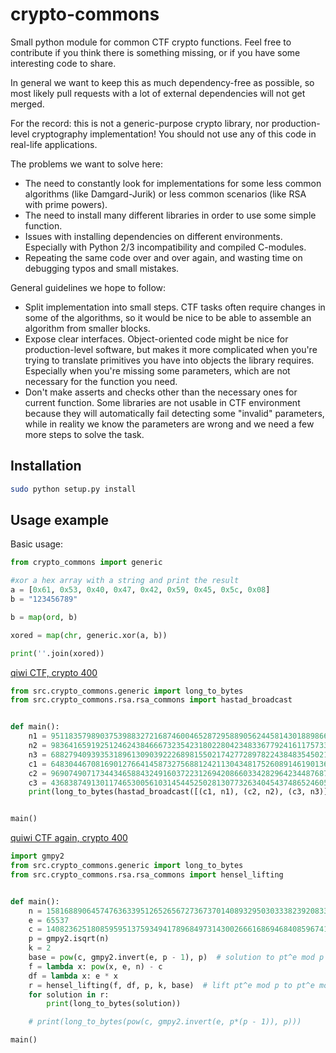 # crypto-commons

Small python module for common CTF crypto functions.
Feel free to contribute if you think there is something missing, or if you have some interesting code to share.

In general we want to keep this as much dependency-free as possible, so most likely pull requests with a lot of external dependencies will not get merged.

For the record: this is not a generic-purpose crypto library, nor production-level cryptography implementation!
You should not use any of this code in real-life applications.

The problems we want to solve here:

- The need to constantly look for implementations for some less common algorithms (like Damgard-Jurik) or less common scenarios (like RSA with prime powers).
- The need to install many different libraries in order to use some simple function.
- Issues with installing dependencies on different environments. 
Especially with Python 2/3 incompatibility and compiled C-modules.
- Repeating the same code over and over again, and wasting time on debugging typos and small mistakes.

General guidelines we hope to follow:
- Split implementation into small steps. CTF tasks often require changes in some of the algorithms, 
so it would be nice to be able to assemble an algorithm from smaller blocks. 
- Expose clear interfaces.
Object-oriented code might be nice for production-level software, 
but makes it more complicated when you're trying to translate primitives you have into objects the library requires.
Especially when you're missing some parameters, which are not necessary for the function you need.
- Don't make asserts and checks other than the necessary ones for current function.
Some libraries are not usable in CTF environment because they will automatically fail detecting some "invalid" parameters, 
while in reality we know the parameters are wrong and we need a few more steps to solve the task.

## Installation

``` bash
sudo python setup.py install
```
## Usage example

Basic usage:

``` python
from crypto_commons import generic

#xor a hex array with a string and print the result
a = [0x61, 0x53, 0x40, 0x47, 0x42, 0x59, 0x45, 0x5c, 0x08]
b = "123456789"

b = map(ord, b)

xored = map(chr, generic.xor(a, b))

print(''.join(xored))

```

[qiwi CTF, crypto 400](https://github.com/p4-team/ctf/blob/master/2016-11-17-qiwi-2016/hastad/README.md)

```python
from src.crypto_commons.generic import long_to_bytes
from src.crypto_commons.rsa.rsa_commons import hastad_broadcast


def main():
    n1 = 95118357989037539883272168746004652872958890562445814301889866663072352421703264985997800660075311645555799745426868343365321502734736006248007902409628540578635925559742217480797487130202747020211452620743021097565113059392504472785227154824117231077844444672393221838192941390309312484066647007469668558141
    n2 = 98364165919251246243846667323542318022804234833677924161175733253689581393607346667895298253718184273532268982060905629399628154981918712070241451494491161470827737146176316011843738943427121602324208773653180782732999422869439588198318422451697920640563880777385577064913983202033744281727004289781821019463
    n3 = 68827940939353189613090392226898155021742772897822438483545021944215812146809318686510375724064888705296373853398955093076663323001380047857809774866390083434272781362447147441422207967577323769812896038816586757242130224524828935043187315579523412439309138816335569845470021720847405857361000537204746060031
    c1 = 64830446708169012766414587327568812421130434817526089146190136796461298592071238930384707543318390292451118980302805512151790248989622269362958718228298427212630272525186478627299999847489018400624400671876697708952447638990802345587381905407236935494271436960764899006430941507608152322588169896193268212007
    c2 = 96907490717344346588432491603722312694208660334282964234487687654593984714144825656198180777872327279250667961465169799267405734431675111035362089729249995027326863099262522421206459400405230377631141132882997336829218810171728925087535674907455584557956801831447125486753515868079342148815961792481779375529
    c3 = 43683874913011746530056103145445250281307732634045437486524605104639785469050499171640521477036470750903341523336599602288176611160637522568868391237689241446392699321910723235061180826945464649780373301028139049288881578234840739545000338202917678008269794179100732341269448362920924719338148857398181962112
    print(long_to_bytes(hastad_broadcast([(c1, n1), (c2, n2), (c3, n3)])))


main()
```

[quiwi CTF again, crypto 400](https://github.com/p4-team/ctf/blob/master/2016-11-17-qiwi-2016/hensel/README.md)

```python
import gmpy2
from src.crypto_commons.generic import long_to_bytes
from src.crypto_commons.rsa.rsa_commons import hensel_lifting


def main():
    n = 158168890645747636339512652656727367370140893295030333823920833363025940906055891357316994482461476576118114207681214323912652527927215053128809927932495206979837034713724140745400652922252749994983891690894724877897453440237829719520264826887839607084620792280551479756249230842706713662875715392719130358089
    e = 65537
    c = 140823625180859595137593494178968497314300266616869468408596741823165198698204065579249727536890649445240801729293482339393915146972721826733382396566284303449925618355682242041225432010603850355326962069585919704623290128021782032477132287121179121257196031074006842188551083381364957799238533440938240326919
    p = gmpy2.isqrt(n)
    k = 2
    base = pow(c, gmpy2.invert(e, p - 1), p)  # solution to pt^e mod p
    f = lambda x: pow(x, e, n) - c
    df = lambda x: e * x
    r = hensel_lifting(f, df, p, k, base)  # lift pt^e mod p to pt^e mod p^k
    for solution in r:
        print(long_to_bytes(solution))

    # print(long_to_bytes(pow(c, gmpy2.invert(e, p*(p - 1)), p)))

main()
```
